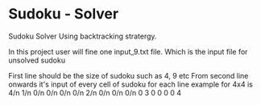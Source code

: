 # Sudoku - Solver
Sudoku Solver Using backtracking stratergy.

In this project user will fine one input_9.txt file. Which is the input file for unsolved sudoku

  First line should be the size of sudoku such as 4, 9 etc
  From second line onwards it's input of every cell of sudoku for each line 
    example for 4x4 is 
      4/n
      1/n
      0/n
      0/n
      0/n
      0/n
      2/n
      0/n
      0/n
      0/n
      0
      3
      0
      0
      0
      0
      4
      

